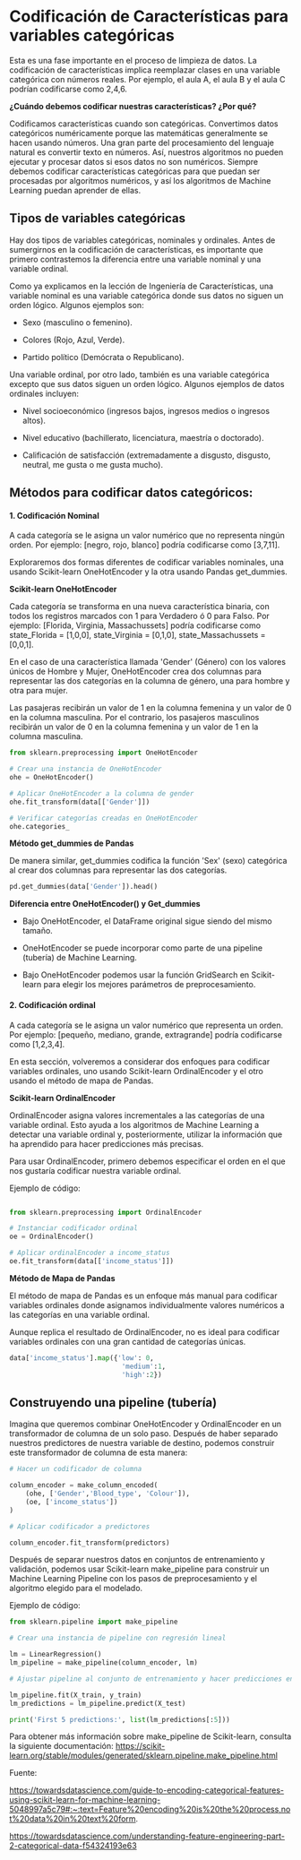 # Codificación de Características para variables categóricas

Esta es una fase importante en el proceso de limpieza de datos. La codificación de características implica reemplazar clases en una variable categórica con números reales. Por ejemplo, el aula A, el aula B y el aula C podrían codificarse como 2,4,6.

**¿Cuándo debemos codificar nuestras características? ¿Por qué?**

Codificamos características cuando son categóricas. Convertimos datos categóricos numéricamente porque las matemáticas generalmente se hacen usando números. Una gran parte del procesamiento del lenguaje natural es convertir texto en números. Así, nuestros algoritmos no pueden ejecutar y procesar datos si esos datos no son numéricos. Siempre debemos codificar características categóricas para que puedan ser procesadas por algoritmos numéricos, y así los algoritmos de Machine Learning puedan aprender de ellas.

## Tipos de variables categóricas

Hay dos tipos de variables categóricas, nominales y ordinales. Antes de sumergirnos en la codificación de características, es importante que primero contrastemos la diferencia entre una variable nominal y una variable ordinal.

Como ya explicamos en la lección de Ingeniería de Características, una variable nominal es una variable categórica donde sus datos no siguen un orden lógico. Algunos ejemplos son:

- Sexo (masculino o femenino).

- Colores (Rojo, Azul, Verde).

- Partido político (Demócrata o Republicano).

Una variable ordinal, por otro lado, también es una variable categórica excepto que sus datos siguen un orden lógico. Algunos ejemplos de datos ordinales incluyen:

- Nivel socioeconómico (ingresos bajos, ingresos medios o ingresos altos).

- Nivel educativo (bachillerato, licenciatura, maestría o doctorado).

- Calificación de satisfacción (extremadamente a disgusto, disgusto, neutral, me gusta o me gusta mucho).

## Métodos para codificar datos categóricos:

#### 1. Codificación Nominal

A cada categoría se le asigna un valor numérico que no representa ningún orden. Por ejemplo: [negro, rojo, blanco] podría codificarse como [3,7,11].

Exploraremos dos formas diferentes de codificar variables nominales, una usando Scikit-learn OneHotEncoder y la otra usando Pandas get_dummies.

**Scikit-learn OneHotEncoder**

Cada categoría se transforma en una nueva característica binaria, con todos los registros marcados con 1 para Verdadero ó 0 para Falso. Por ejemplo: [Florida, Virginia, Massachussets] podría codificarse como state_Florida = [1,0,0], state_Virginia = [0,1,0], state_Massachussets = [0,0,1].

En el caso de una característica llamada 'Gender' (Género) con los valores únicos de Hombre y Mujer, OneHotEncoder crea dos columnas para representar las dos categorías en la columna de género, una para hombre y otra para mujer.

Las pasajeras recibirán un valor de 1 en la columna femenina y un valor de 0 en la columna masculina. Por el contrario, los pasajeros masculinos recibirán un valor de 0 en la columna femenina y un valor de 1 en la columna masculina.

```py
from sklearn.preprocessing import OneHotEncoder

# Crear una instancia de OneHotEncoder
ohe = OneHotEncoder()

# Aplicar OneHotEncoder a la columna de gender
ohe.fit_transform(data[['Gender']])

# Verificar categorías creadas en OneHotEncoder
ohe.categories_
```

**Método get_dummies de Pandas**

De manera similar, get_dummies codifica la función 'Sex' (sexo) categórica al crear dos columnas para representar las dos categorías.

```py
pd.get_dummies(data['Gender']).head()
```

**Diferencia entre OneHotEncoder() y Get_dummies**

- Bajo OneHotEncoder, el DataFrame original sigue siendo del mismo tamaño.

- OneHotEncoder se puede incorporar como parte de una pipeline (tubería) de Machine Learning.

- Bajo OneHotEncoder podemos usar la función GridSearch en Scikit-learn para elegir los mejores parámetros de preprocesamiento.

#### 2. Codificación ordinal

A cada categoría se le asigna un valor numérico que representa un orden. Por ejemplo: [pequeño, mediano, grande, extragrande] podría codificarse como [1,2,3,4].

En esta sección, volveremos a considerar dos enfoques para codificar variables ordinales, uno usando Scikit-learn OrdinalEncoder y el otro usando el método de mapa de Pandas.

**Scikit-learn OrdinalEncoder**

OrdinalEncoder asigna valores incrementales a las categorías de una variable ordinal. Esto ayuda a los algoritmos de Machine Learning a detectar una variable ordinal y, posteriormente, utilizar la información que ha aprendido para hacer predicciones más precisas.

Para usar OrdinalEncoder, primero debemos especificar el orden en el que nos gustaría codificar nuestra variable ordinal.

Ejemplo de código:

```py

from sklearn.preprocessing import OrdinalEncoder

# Instanciar codificador ordinal
oe = OrdinalEncoder()

# Aplicar ordinalEncoder a income_status
oe.fit_transform(data[['income_status']])

```

**Método de Mapa de Pandas**

El método de mapa de Pandas es un enfoque más manual para codificar variables ordinales donde asignamos individualmente valores numéricos a las categorías en una variable ordinal.

Aunque replica el resultado de OrdinalEncoder, no es ideal para codificar variables ordinales con una gran cantidad de categorías únicas.

```py
data['income_status'].map({'low': 0,
                            'medium':1,
                            'high':2})
```

## Construyendo una pipeline (tubería)

Imagina que queremos combinar OneHotEncoder y OrdinalEncoder en un transformador de columna de un solo paso. Después de haber separado nuestros predictores de nuestra variable de destino, podemos construir este transformador de columna de esta manera:

```py
# Hacer un codificador de columna

column_encoder = make_column_encoded(
    (ohe, ['Gender','Blood_type', 'Colour']),
    (oe, ['income_status'])
)

# Aplicar codificador a predictores

column_encoder.fit_transform(predictors)
```

Después de separar nuestros datos en conjuntos de entrenamiento y validación, podemos usar Scikit-learn make_pipeline para construir un Machine Learning Pipeline con los pasos de preprocesamiento y el algoritmo elegido para el modelado.

Ejemplo de código:

```py
from sklearn.pipeline import make_pipeline

# Crear una instancia de pipeline con regresión lineal

lm = LinearRegression()
lm_pipeline = make_pipeline(column_encoder, lm)

# Ajustar pipeline al conjunto de entrenamiento y hacer predicciones en el conjunto de prueba

lm_pipeline.fit(X_train, y_train)
lm_predictions = lm_pipeline.predict(X_test)

print('First 5 predictions:', list(lm_predictions[:5]))
```

Para obtener más información sobre make_pipeline de Scikit-learn, consulta la siguiente documentación: https://scikit-learn.org/stable/modules/generated/sklearn.pipeline.make_pipeline.html

Fuente: 

https://towardsdatascience.com/guide-to-encoding-categorical-features-using-scikit-learn-for-machine-learning-5048997a5c79#:~:text=Feature%20encoding%20is%20the%20process,not%20data%20in%20text%20form.

https://towardsdatascience.com/understanding-feature-engineering-part-2-categorical-data-f54324193e63
